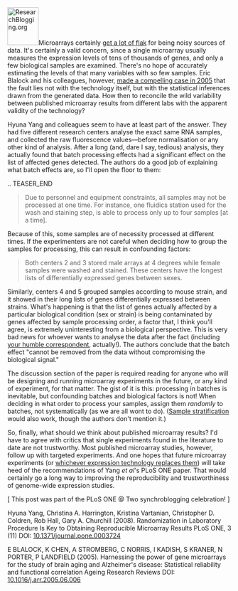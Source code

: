 <!--
.. title: Randomise your samples!
.. slug: randomise-your-samples
.. date: 2008-12-18 22:49:11
.. tags: biology,biotechnology,experimental design,statistics,Research Blogging
.. category: 
.. link: 
.. description: 
.. type: text
-->

<html><body><span><a href="http://www.researchblogging.org"><img class="alignleft" src="http://www.researchblogging.org/public/citation_icons/rb2_large_gray.png" alt="ResearchBlogging.org" width="70" height="85"></a></span>Microarrays certainly <a href="http://reproducibleresearch.org/blog/2008/12/10/three-reasons-to-distrust-microarray-results/">get a lot of flak</a> for being noisy sources of data. It's certainly a valid concern, since a single microarray usually measures the expression levels of tens of thousands of genes, and only a few biological samples are examined. There's no hope of accurately estimating the levels of that many variables with so few samples. Eric Blalock and his colleagues, however, <a href="http://dx.doi.org/10.1016/j.arr.2005.06.006">made a compelling case in 2005</a> that the fault lies not with the technology itself, but with the statistical inferences drawn from the generated data. How then to reconcile the wild variability between published microarray results from different labs with the apparent validity of the technology?

Hyuna Yang and colleagues seem to have at least part of the answer. They had five different research centers analyse the exact same RNA samples, and collected the raw fluorescence values—before normalisation or any other kind of analysis. After a long (and, dare I say, tedious) analysis, they actually found that batch processing effects had a significant effect on the list of affected genes detected. The authors do a good job of explaining what batch effects are, so I'll open the floor to them:

.. TEASER_END

<blockquote>Due to personnel and equipment constraints, all samples may not be processed at one time. For instance, one fluidics station used for the wash and staining step, is able to process only up to four samples [at a time].</blockquote>
Because of this, some samples are of necessity processed at different times. If the experimenters are not careful when deciding how to group the samples for processing, this can result in confounding factors:
<blockquote>Both centers 2 and 3 stored male arrays at 4 degrees while female samples were washed and stained. These centers have the longest lists of differentially expressed genes between sexes.</blockquote>
Similarly, centers 4 and 5 grouped samples according to mouse strain, and it showed in their long lists of genes differentially expressed between strains. What's happening is that the list of genes actually affected by a particular biological condition (sex or strain) is being contaminated by genes affected by sample processing order, a factor that, I think you'll agree, is extremely uninteresting from a biological perspective. This is very bad news for whoever wants to analyse the data after the fact (including <a href="http://ilovesymposia.wordpress.com/about-the-author/">your humble correspondent</a>, actually!). The authors conclude that the batch effect "cannot be removed from the data without compromising the biological signal."

The discussion section of the paper is required reading for anyone who will be designing and running microarray experiments in the future, or any kind of experiment, for that matter. The gist of it is this: processing in batches is inevitable, but confounding batches and biological factors is not! When deciding in what order to process your samples, assign them <em>randomly</em> to batches, not systematically (as we are all wont to do). (<a href="http://en.wikipedia.org/wiki/Stratified_sampling">Sample stratification</a> would also work, though the authors don't mention it.)

So, finally, what should we think about published microarray results? I'd have to agree with critics that single experiments found in the literature to date are not trustworthy. Most published microarray studies, however, follow up with targeted experiments. And one hopes that future microarray experiments (or <a href="http://nar.oxfordjournals.org/cgi/content/full/36/21/e141">whichever expression technology replaces them</a>) will take heed of the recommendations of Yang <em>et al</em>'s PLoS ONE paper. That would certainly go a long way to improving the reproducibility and trustworthiness of genome-wide expression studies.

[ This post was part of the PLoS ONE @ Two synchroblogging celebration! ]

<span class="Z3988" title="ctx_ver=Z39.88-2004&amp;rft_val_fmt=info%3Aofi%2Ffmt%3Akev%3Amtx%3Ajournal&amp;rft.jtitle=PLoS+ONE&amp;rft_id=info%3Adoi%2F10.1371%2Fjournal.pone.0003724&amp;rfr_id=info%3Asid%2Fresearchblogging.org&amp;rft.atitle=Randomization+in+Laboratory+Procedure+Is+Key+to+Obtaining+Reproducible+Microarray+Results&amp;rft.issn=1932-6203&amp;rft.date=2008&amp;rft.volume=3&amp;rft.issue=11&amp;rft.spage=0&amp;rft.epage=0&amp;rft.artnum=http%3A%2F%2Fdx.plos.org%2F10.1371%2Fjournal.pone.0003724&amp;rft.au=Hyuna+Yang&amp;rft.au=Christina+A.+Harrington&amp;rft.au=Kristina+Vartanian&amp;rft.au=Christopher+D.+Coldren&amp;rft.au=Rob+Hall&amp;rft.au=Gary+A.+Churchill&amp;rfe_dat=bpr3.included=1;bpr3.tags=Biology%2CGenetics%2C+Computational+Biology">Hyuna Yang, Christina A. Harrington, Kristina Vartanian, Christopher D. Coldren, Rob Hall, Gary A. Churchill (2008). Randomization in Laboratory Procedure Is Key to Obtaining Reproducible Microarray Results <span>PLoS ONE, 3</span> (11) DOI: <a rev="review" href="http://dx.doi.org/10.1371/journal.pone.0003724">10.1371/journal.pone.0003724</a></span>

<span class="Z3988" title="ctx_ver=Z39.88-2004&amp;rft_val_fmt=info%3Aofi%2Ffmt%3Akev%3Amtx%3Ajournal&amp;rft.jtitle=Ageing+Research+Reviews&amp;rft_id=info%3Adoi%2F10.1016%2Fj.arr.2005.06.006&amp;rfr_id=info%3Asid%2Fresearchblogging.org&amp;rft.atitle=Harnessing+the+power+of+gene+microarrays+for+the+study+of+brain+aging+and+Alzheimer%27s+disease%3A+Statistical+reliability+and+functional+correlation&amp;rft.issn=15681637&amp;rft.date=2005&amp;rft.volume=&amp;rft.issue=&amp;rft.spage=0&amp;rft.epage=0&amp;rft.artnum=http%3A%2F%2Flinkinghub.elsevier.com%2Fretrieve%2Fpii%2FS1568163705000449&amp;rft.au=E+BLALOCK&amp;rft.au=K+CHEN&amp;rft.au=A+STROMBERG&amp;rft.au=C+NORRIS&amp;rft.au=I+KADISH&amp;rft.au=S+KRANER&amp;rft.au=N+PORTER&amp;rft.au=P+LANDFIELD&amp;rfe_dat=bpr3.included=1;bpr3.tags=Biology%2CMicroarrays">E BLALOCK, K CHEN, A STROMBERG, C NORRIS, I KADISH, S KRANER, N PORTER, P LANDFIELD (2005). Harnessing the power of gene microarrays for the study of brain aging and Alzheimer's disease: Statistical reliability and functional correlation <span>Ageing Research Reviews</span> DOI: <a rev="review" href="http://dx.doi.org/10.1016/j.arr.2005.06.006">10.1016/j.arr.2005.06.006</a></span></body></html>
